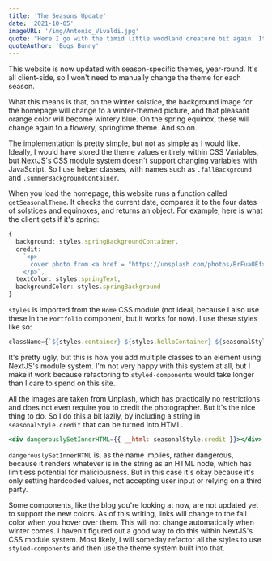 ```yaml
---
title: 'The Seasons Update'
date: '2021-10-05'
imageURL: '/img/Antonio_Vivaldi.jpg'
quote: "Here I go with the timid little woodland creature bit again. It's shameful, but, uh, it's a living."
quoteAuthor: 'Bugs Bunny'
---
```


This website is now updated with season-specific themes, year-round. It's all client-side, so I won't need to manually change the theme for each season.

What this means is that, on the winter solstice, the background image for the homepage will change to a winter-themed picture, and that pleasant orange color will become wintery blue. On the spring equinox, these will change again to a flowery, springtime theme. And so on.

The implementation is pretty simple, but not as simple as I would like. Ideally, I would have stored the theme values entirely within CSS Variables, but NextJS's CSS module system doesn't support changing variables with JavaScript. So I use helper classes, with names such as `.fallBackground` and `.summerBackgroundContainer`.

When you load the homepage, this website runs a function called `getSeasonalTheme`. It checks the current date, compares it to the four dates of solstices and equinoxes, and returns an object. For example, here is what the client gets if it's spring:

```ts
{
  background: styles.springBackgroundContainer,
  credit:
    `<p>
      cover photo from <a href = "https://unsplash.com/photos/BrFuaOEfxCk">Ruby Doan on Unsplash</ a >
    </p>`,
  textColor: styles.springText,
  backgroundColor: styles.springBackground
}
```

`styles` is imported from the `Home` CSS module (not ideal, because I also use these in the `Portfolio` component, but it works for now). I use these styles like so:

```ts
className={`${styles.container} ${styles.helloContainer} ${seasonalStyle.background}`}
```

It's pretty ugly, but this is how you add multiple classes to an element using NextJS's module system. I'm not very happy with this system at all, but I make it work because refactoring to `styled-components` would take longer than I care to spend on this site.

All the images are taken from Unplash, which has practically no restrictions and does not even require you to credit the photographer. But it's the nice thing to do. So I do this a bit lazily, by including a string in `seasonalStyle.credit` that can be turned into HTML.

```jsx
<div dangerouslySetInnerHTML={{ __html: seasonalStyle.credit }}></div>
```

`dangerouslySetInnerHTML` is, as the name implies, rather dangerous, because it renders whatever is in the string as an HTML node, which has limitless potential for maliciousness. But in this case it's okay because it's only setting hardcoded values, not accepting user input or relying on a third party.

Some components, like the blog you're looking at now, are not updated yet to support the new colors. As of this writing, links will change to the fall color when you hover over them. This will not change automatically when winter comes. I haven't figured out a good way to do this within NextJS's CSS module system. Most likely, I will someday refactor all the styles to use `styled-components` and then use the theme system built into that.